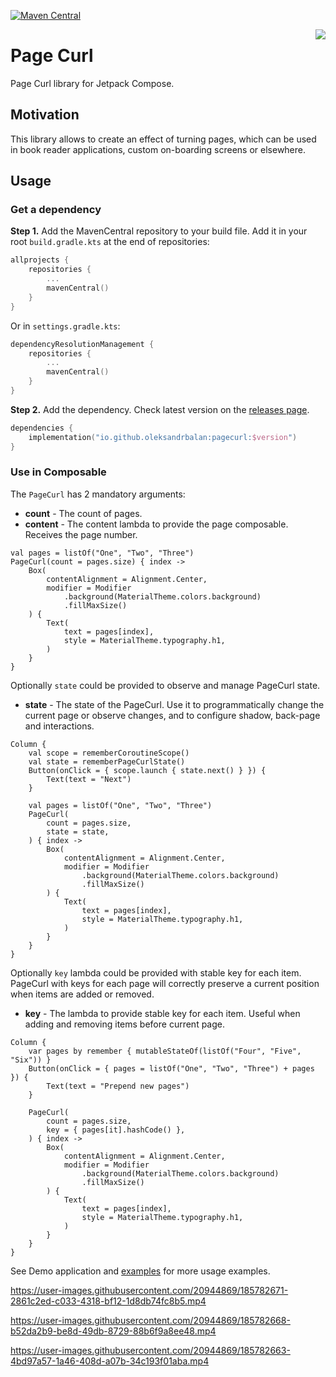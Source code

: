 [![Maven Central](https://img.shields.io/maven-central/v/io.github.oleksandrbalan/pagecurl.svg?label=Maven%20Central)](https://mvnrepository.com/artifact/io.github.oleksandrbalan/pagecurl)

<img align="right" src="https://user-images.githubusercontent.com/20944869/200791917-a2436c9a-d062-4c14-9c71-c94fe8703061.png">

# Page Curl

Page Curl library for Jetpack Compose.

## Motivation

This library allows to create an effect of turning pages, which can be used in book reader applications, custom on-boarding screens or elsewhere.

## Usage

### Get a dependency

**Step 1.** Add the MavenCentral repository to your build file.
Add it in your root `build.gradle.kts` at the end of repositories:
```kotlin
allprojects {
    repositories {
        ...
        mavenCentral()
    }
}
```

Or in `settings.gradle.kts`:
```kotlin
dependencyResolutionManagement {
    repositories {
        ...
        mavenCentral()
    }
}
```

**Step 2.** Add the dependency.
Check latest version on the [releases page](https://github.com/oleksandrbalan/pagecurl/releases).
```kotlin
dependencies {
    implementation("io.github.oleksandrbalan:pagecurl:$version")
}
```

### Use in Composable

The `PageCurl` has 2 mandatory arguments:
* **count** - The count of pages.
* **content** - The content lambda to provide the page composable. Receives the page number.

```
val pages = listOf("One", "Two", "Three")
PageCurl(count = pages.size) { index ->
    Box(
        contentAlignment = Alignment.Center,
        modifier = Modifier
            .background(MaterialTheme.colors.background)
            .fillMaxSize()
    ) {
        Text(
            text = pages[index],
            style = MaterialTheme.typography.h1,
        )
    }
}
```

Optionally `state` could be provided to observe and manage PageCurl state.
* **state** - The state of the PageCurl. Use it to programmatically change the current page or observe changes, and to configure shadow, back-page and interactions.
```
Column {
    val scope = rememberCoroutineScope()
    val state = rememberPageCurlState()
    Button(onClick = { scope.launch { state.next() } }) {
        Text(text = "Next")
    }

    val pages = listOf("One", "Two", "Three")
    PageCurl(
        count = pages.size,
        state = state,
    ) { index ->
        Box(
            contentAlignment = Alignment.Center,
            modifier = Modifier
                .background(MaterialTheme.colors.background)
                .fillMaxSize()
        ) {
            Text(
                text = pages[index],
                style = MaterialTheme.typography.h1,
            )
        }
    }
}
```

Optionally `key` lambda could be provided with stable key for each item. PageCurl with keys for each page will correctly preserve a current position when items are added or removed.
* **key** - The lambda to provide stable key for each item. Useful when adding and removing items before current page.
```
Column {
    var pages by remember { mutableStateOf(listOf("Four", "Five", "Six")) }
    Button(onClick = { pages = listOf("One", "Two", "Three") + pages }) {
        Text(text = "Prepend new pages")
    }

    PageCurl(
        count = pages.size,
        key = { pages[it].hashCode() },
    ) { index ->
        Box(
            contentAlignment = Alignment.Center,
            modifier = Modifier
                .background(MaterialTheme.colors.background)
                .fillMaxSize()
        ) {
            Text(
                text = pages[index],
                style = MaterialTheme.typography.h1,
            )
        }
    }
}
```

See Demo application and [examples](demo/src/main/kotlin/eu/wewox/pagecurl/screens) for more usage examples.

https://user-images.githubusercontent.com/20944869/185782671-2861c2ed-c033-4318-bf12-1d8db74fc8b5.mp4

https://user-images.githubusercontent.com/20944869/185782668-b52da2b9-be8d-49db-8729-88b6f9a8ee48.mp4

https://user-images.githubusercontent.com/20944869/185782663-4bd97a57-1a46-408d-a07b-34c193f01aba.mp4
